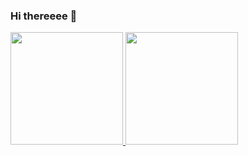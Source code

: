 ### Hi thereeee 👋

<div>
  <a href="https://github.com/andreijoda">
  <img height="180em" src="https://github-readme-stats.vercel.app/api?username=andreijoda&show_icons=true&theme=dracula&include_all_commits=true&count_private=true"/>
  <img height="180em" src="https://github-readme-stats.vercel.app/api/top-langs/?username=andreijoda&layout=compact&langs_count=16&theme=dracula"/>
<div>


<!--
**andreijoda/andreijoda** is a ✨ _special_ ✨ repository because its `README.md` (this file) appears on your GitHub profile.

Here are some ideas to get you started:

- 🔭 I’m currently working on ...
- 🌱 I’m currently learning ...
- 👯 I’m looking to collaborate on ...
- 🤔 I’m looking for help with ...
- 💬 Ask me about ...
- 📫 How to reach me: ...
- 😄 Pronouns: ...
- ⚡ Fun fact: ...
-->
